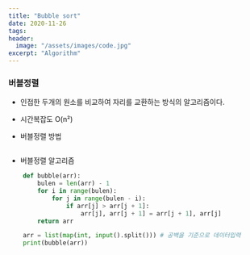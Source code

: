 ```yaml
---
title: "Bubble sort"
date: 2020-11-26
tags:
header:
  image: "/assets/images/code.jpg"
excerpt: "Algorithm"
---
```


### 버블정렬

* 인접한 두개의 원소를 비교하여 자리를 교환하는 방식의 알고리즘이다.

* 시간복잡도 O(n²)

* 버블정렬 방법

<img src="{{ site.url }}{{ site.baseurl }}/assets/images/Algorithm/bubble.png" alt="">

* 버블정렬 알고리즘

```python
    def bubble(arr):
        bulen = len(arr) - 1
        for i in range(bulen):
            for j in range(bulen - i):
                if arr[j] > arr[j + 1]:
                    arr[j], arr[j + 1] = arr[j + 1], arr[j]
        return arr

    arr = list(map(int, input().split())) # 공백을 기준으로 데이터입력
    print(bubble(arr))
```